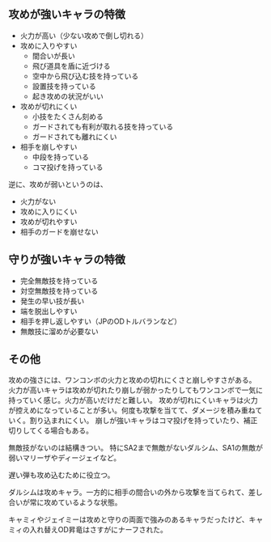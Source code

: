 ## 攻めが強いキャラの特徴

- 火力が高い（少ない攻めで倒し切れる）
- 攻めに入りやすい
  - 間合いが長い
  - 飛び道具を盾に近づける
  - 空中から飛び込む技を持っている
  - 設置技を持っている
  - 起き攻めの状況がいい
- 攻めが切れにくい
  - 小技をたくさん刻める
  - ガードされても有利が取れる技を持っている
  - ガードされても離れにくい
- 相手を崩しやすい
  - 中段を持っている
  - コマ投げを持っている

逆に、攻めが弱いというのは、

- 火力がない
- 攻めに入りにくい
- 攻めが切れやすい
- 相手のガードを崩せない

## 守りが強いキャラの特徴

- 完全無敵技を持っている
- 対空無敵技を持っている
- 発生の早い技が長い
- 端を脱出しやすい
- 相手を押し返しやすい（JPのODトルバランなど）
- 無敵技に溜めが必要ない

## その他

攻めの強さには、ワンコンボの火力と攻めの切れにくさと崩しやすさがある。
火力が高いキャラは攻めが切れたり崩しが弱かったりしてもワンコンボで一気に持っていく感じ。火力が高いだけだと難しい。
攻めが切れにくいキャラは火力が控えめになっていることが多い。何度も攻撃を当てて、ダメージを積み重ねていく。割り込まれにくい。
崩しが強いキャラはコマ投げを持っていたり、補正切りしてくる場合もある。

無敵技がないのは結構きつい。
特にSA2まで無敵がないダルシム、SA1の無敵が弱いマリーザやディージェイなど。

遅い弾も攻め込むために役立つ。

ダルシムは攻めキャラ。一方的に相手の間合いの外から攻撃を当てられて、差し合いが常に攻めているような状態。

キャミィやジェイミーは攻めと守りの両面で強みのあるキャラだったけど、キャミィの入れ替えOD昇竜はさすがにナーフされた。
